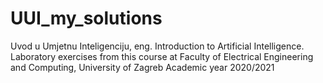 # UUI_my_solutions
Uvod u Umjetnu Inteligenciju, eng. Introduction to Artificial Intelligence. Laboratory exercises from this course at Faculty of Electrical Engineering and Computing, University of Zagreb
Academic year 2020/2021
